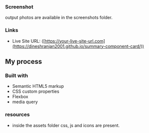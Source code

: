 
### Screenshot

output photos are available in the screenshots folder.


### Links
- Live Site URL: ([https://your-live-site-url.com](https://dineshranjan2001.github.io/summary-component-card/))

## My process

### Built with

- Semantic HTML5 markup
- CSS custom properties
- Flexbox
- media query


### resources
- inside the assets folder css, js and icons are present.
